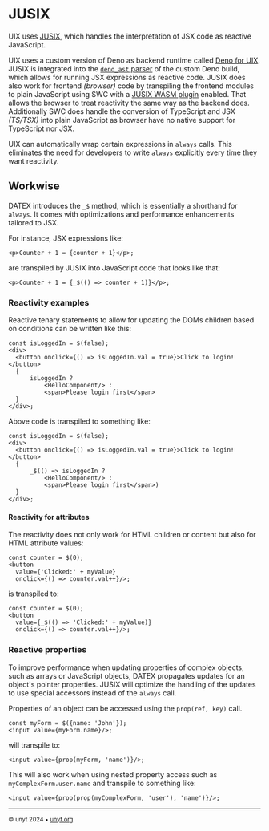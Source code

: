 # JUSIX

UIX uses [JUSIX](https://github.com/unyt-org/jusix), which handles the interpretation of JSX code as reactive JavaScript.

UIX uses a custom version of Deno as backend runtime called [Deno for UIX](https://github.com/unyt-org/deno). JUSIX is integrated into the [`deno_ast` parser](https://github.com/unyt-org/deno_ast) of the custom Deno build, which allows for running JSX expressions as reactive code. JUSIX does also work for frontend *(browser)* code by transpiling the frontend modules to plain JavaScript using SWC with a [JUSIX WASM plugin](https://github.com/unyt-org/jusix/tree/wasm-plugin) enabled. That allows the browser to treat reactivity the same way as the backend does. Additionally SWC does handle the conversion of TypeScript and JSX *(TS/TSX)* into plain JavaScript as browser have no native support for TypeScript nor JSX.

UIX can automatically wrap certain expressions in `always` calls. This eliminates the need for developers to write `always` explicitly every time they want reactivity. 


## Workwise

DATEX introduces the `_$` method, which is essentially a shorthand for `always`. It comes with optimizations and performance enhancements tailored to JSX.

For instance, JSX expressions like:
```tsx
<p>Counter + 1 = {counter + 1}</p>;
```

are transpiled by JUSIX into JavaScript code that looks like that:


```tsx
<p>Counter + 1 = {_$(() => counter + 1)}</p>;
```

### Reactivity examples

Reactive tenary statements to allow for updating the DOMs children based on conditions can be written like this:
```tsx
const isLoggedIn = $(false);
<div>
  <button onclick={() => isLoggedIn.val = true}>Click to login!</button>
  {
      isLoggedIn ? 
          <HelloComponent/> : 
          <span>Please login first</span>
  }
</div>;
```

Above code is transpiled to something like:

```tsx
const isLoggedIn = $(false);
<div>
  <button onclick={() => isLoggedIn.val = true}>Click to login!</button>
  {
      _$(() => isLoggedIn ? 
          <HelloComponent/> : 
          <span>Please login first</span>)
  }
</div>;
```

#### Reactivity for attributes
The reactivity does not only work for HTML children or content but also for HTML attribute values:

```tsx
const counter = $(0);
<button
  value={'Clicked:' + myValue}
  onclick={() => counter.val++}/>;
```

is transpiled to:

```tsx
const counter = $(0);
<button
  value={_$(() => 'Clicked:' + myValue)}
  onclick={() => counter.val++}/>;
```


### Reactive properties
To improve performance when updating properties of complex objects, such as arrays or JavaScript objects, DATEX propagates updates for an object's pointer properties. JUSIX will optimize the handling of the updates to use special accessors instead of the `always` call.

Properties of an object can be accessed using the `prop(ref, key)` call.

```tsx
const myForm = $({name: 'John'});
<input value={myForm.name}/>;
```

will transpile to:

```tsx
<input value={prop(myForm, 'name')}/>;
```

This will also work when using nested property access such as `myComplexForm.user.name` and transpile to something like:
```tsx
<input value={prop(prop(myComplexForm, 'user'), 'name')}/>;
```

---

<sub>&copy; unyt 2024 • [unyt.org](https://unyt.org)</sub>

